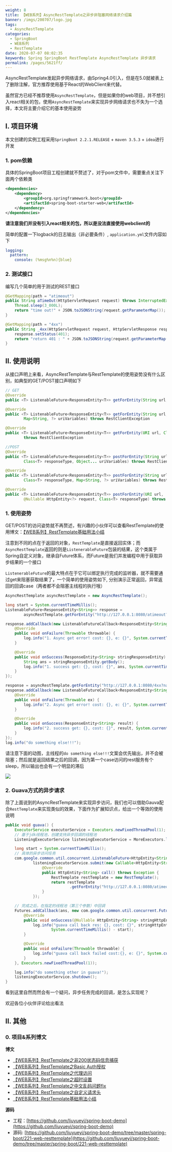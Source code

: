 ```yaml
---
weight: 8
title: 【WEB系列】AsyncRestTemplate之异步非阻塞网络请求介绍篇
banner: /imgs/200707/logo.jpg
tags: 
  - AsyncRestTemplate
categories: 
  - SpringBoot
  - WEB系列
  - RestTemplate
date: 2020-07-07 08:02:35
keywords: Spring SpringBoot RestTemplate AsyncRestTemplate 异步请求
permalink: /pages/5621ff/
---
```


AsyncRestTemplate发起异步网络请求，由Spring4.0引入，但是在5.0就被表上了删除注解，官方推荐使用基于React的WebClient来代替。

虽然官方已经不推荐使用`AsyncRestTemplate`，但是如果你的web项目，并不想引入react相关的包，使用`AsyncRestTemplate`来实现异步网络请求也不失为一个选择，本文将主要介绍它的基本使用姿势

<!-- more -->

## I. 项目环境

本文创建的实例工程采用`SpringBoot 2.2.1.RELEASE` + `maven 3.5.3` + `idea`进行开发

### 1. pom依赖

具体的SpringBoot项目工程创建就不赘述了，对于pom文件中，需要重点关注下面两个依赖类

```xml
<dependencies>
    <dependency>
        <groupId>org.springframework.boot</groupId>
        <artifactId>spring-boot-starter-web</artifactId>
    </dependency>
</dependencies>
```

**请注意我们并没有引入react相关的包，所以是没法直接使用webclient的**

简单的配置一下logback的日志输出（非必要条件）, `application.yml`文件内容如下

```yaml
logging:
  pattern:
    console: (%msg%n%n){blue}
```

### 2. 测试接口

编写几个简单的用于测试的REST接口

```java
@GetMapping(path = "atimeout")
public String aTimeOut(HttpServletRequest request) throws InterruptedException {
    Thread.sleep(3_000L);
    return "time out!" + JSON.toJSONString(request.getParameterMap());
}

@GetMapping(path = "4xx")
public String _4xx(HttpServletRequest request, HttpServletResponse response) {
    response.setStatus(401);
    return "return 401 : " + JSON.toJSONString(request.getParameterMap());
}
```


## II. 使用说明

从接口声明上来看，AsyncRestTemplate与RestTemplate的使用姿势没有什么区别，如典型的GET/POST接口声明如下

```java
// GET
@Override
public <T> ListenableFuture<ResponseEntity<T>> getForEntity(String url, Class<T> responseType, Object... uriVariables) throws RestClientException 

@Override
public <T> ListenableFuture<ResponseEntity<T>> getForEntity(String url, Class<T> responseType,
		Map<String, ?> uriVariables) throws RestClientException

@Override
public <T> ListenableFuture<ResponseEntity<T>> getForEntity(URI url, Class<T> responseType)
		throws RestClientException 

//POST
@Override
public <T> ListenableFuture<ResponseEntity<T>> postForEntity(String url, @Nullable HttpEntity<?> request,
		Class<T> responseType, Object... uriVariables) throws RestClientException 

@Override
public <T> ListenableFuture<ResponseEntity<T>> postForEntity(String url, @Nullable HttpEntity<?> request,
		Class<T> responseType, Map<String, ?> uriVariables) throws RestClientException 

@Override
public <T> ListenableFuture<ResponseEntity<T>> postForEntity(URI url,
		@Nullable HttpEntity<?> request, Class<T> responseType) throws RestClientException 
```

### 1. 使用姿势

GET/POST的访问姿势就不再赘述，有兴趣的小伙伴可以查看RestTemplate的使用博文：[【WEB系列】RestTemplate基础用法小结](http://spring.hhui.top/spring-blog/2020/06/17/200617-SpringBoot%E7%B3%BB%E5%88%97RestTemplate%E5%9F%BA%E7%A1%80%E7%94%A8%E6%B3%95%E5%B0%8F%E7%BB%93/)

注意到不同的点在于返回的对象，`RestTemplate`是直接返回实体；而`AsyncRestTemplate`返回的则是`ListenerableFuture`包装的结果，这个类属于Spring自定义对象，继承自Future体系，而Future是我们并发编程中用于获取异步结果的一个接口

`ListenerableFuture`的最大特点在于它可以绑定执行完成的监听器，就不需要通过get来阻塞获取结果了，一个简单的使用姿势如下, 分别演示正常返回，异常返回的回调case（两者都不会阻塞主线程的执行哦）

```java
AsyncRestTemplate asyncRestTemplate = new AsyncRestTemplate();

long start = System.currentTimeMillis();
ListenableFuture<ResponseEntity<String>> response =
        asyncRestTemplate.getForEntity("http://127.0.0.1:8080/atimeout?name=一灰灰&age=20", String.class);

response.addCallback(new ListenableFutureCallback<ResponseEntity<String>>() {
    @Override
    public void onFailure(Throwable throwable) {
        log.info("1. Async get error! cost: {}, e: {}", System.currentTimeMillis() - start, throwable);
    }

    @Override
    public void onSuccess(ResponseEntity<String> stringResponseEntity) {
        String ans = stringResponseEntity.getBody();
        log.info("1. success get: {}, cost: {}", ans, System.currentTimeMillis() - start);
    }
});

response = asyncRestTemplate.getForEntity("http://127.0.0.1:8080/4xx?name=一灰灰&age=20", String.class);
response.addCallback(new ListenableFutureCallback<ResponseEntity<String>>() {
    @Override
    public void onFailure(Throwable ex) {
        log.info("2. Async get error! cost: {}, e: {}", System.currentTimeMillis() - start, ex);
    }

    @Override
    public void onSuccess(ResponseEntity<String> result) {
        log.info("2. success get: {}, cost: {}", result, System.currentTimeMillis() - start);
    }
});
log.info("do something else!!!");
```

请注意下面的动图，主线程的`do something else!!!`文案会优先输出，并不会被阻塞；然后就是返回结果之后的回调，因为第一个case访问的rest服务有个sleep，所以输出也会有一个明显的滞后

![](/imgs/200707/00.gif)

### 2. Guava方式的异步请求

除了上面说到的AsyncRestTemplate来实现异步访问，我们也可以借助Gauva配合`RestTemplate`来实现类似的效果，下面作为扩展知识点，给出一个等效的使用说明

```java
public void guava() {
    ExecutorService executorService = Executors.newFixedThreadPool(1);
    // 基于jdk线程池，创建支持异步回调的线程池
    ListeningExecutorService listeningExecutorService = MoreExecutors.listeningDecorator(executorService);

    long start = System.currentTimeMillis();
    // 具体的异步访问任务
    com.google.common.util.concurrent.ListenableFuture<HttpEntity<String>> ans =
            listeningExecutorService.submit(new Callable<HttpEntity<String>>() {
                @Override
                public HttpEntity<String> call() throws Exception {
                    RestTemplate restTemplate = new RestTemplate();
                    return restTemplate
                            .getForEntity("http://127.0.0.1:8080/atimeout?name=一灰灰&age=19", String.class);
                }
            });

    // 完成之后，在指定的线程池（第三个参数）中回调
    Futures.addCallback(ans, new com.google.common.util.concurrent.FutureCallback<HttpEntity<String>>() {
        @Override
        public void onSuccess(@Nullable HttpEntity<String> stringHttpEntity) {
            log.info("guava call back res: {}, cost: {}", stringHttpEntity.getBody(),
                    System.currentTimeMillis() - start);
        }

        @Override
        public void onFailure(Throwable throwable) {
            log.info("guava call back failed cost:{}, e: {}", System.currentTimeMillis() - start, throwable);
        }
    }, Executors.newFixedThreadPool(1));

    log.info("do something other in guava!");
    listeningExecutorService.shutdown();
}
```

看到这里自然而然会有一个疑问，异步任务完成的回调，是怎么实现呢？

欢迎各位小伙伴评论给出看法





## II. 其他

### 0. 项目&系列博文

**博文**

- [【WEB系列】RestTemplate之非200状态码信息捕获](http://spring.hhui.top/spring-blog/2020/07/05/200705-SpringBoot%E7%B3%BB%E5%88%97RestTemplate%E4%B9%8B%E9%9D%9E200%E7%8A%B6%E6%80%81%E7%A0%81%E4%BF%A1%E6%81%AF%E6%8D%95%E8%8E%B7/)
- [【WEB系列】RestTemplate之Basic Auth授权](http://spring.hhui.top/spring-blog/2020/07/04/200704-SpringBoot%E7%B3%BB%E5%88%97RestTemplate%E4%B9%8BBasic-Auth%E6%8E%88%E6%9D%83/)
- [【WEB系列】RestTemplate之代理访问](http://spring.hhui.top/spring-blog/2020/07/03/200703-SpringBoot%E7%B3%BB%E5%88%97RestTemplate%E4%B9%8B%E4%BB%A3%E7%90%86%E8%AE%BF%E9%97%AE/)
- [【WEB系列】RestTemplate之超时设置](http://spring.hhui.top/spring-blog/2020/07/02/200702-SpringBoot%E7%B3%BB%E5%88%97RestTemplate%E4%B9%8B%E8%B6%85%E6%97%B6%E8%AE%BE%E7%BD%AE/)
- [【WEB系列】RestTemplate之中文乱码问题fix](http://spring.hhui.top/spring-blog/2020/07/01/200701-SpringBoot%E7%B3%BB%E5%88%97RestTemplate%E4%B9%8B%E4%B8%AD%E6%96%87%E4%B9%B1%E7%A0%81%E9%97%AE%E9%A2%98fix/)
- [【WEB系列】RestTemplate之自定义请求头](http://spring.hhui.top/spring-blog/2020/06/30/200630-SpringBoot%E7%B3%BB%E5%88%97RestTemplate%E4%B9%8B%E8%87%AA%E5%AE%9A%E4%B9%89%E8%AF%B7%E6%B1%82%E5%A4%B4/)
- [【WEB系列】RestTemplate基础用法小结](http://spring.hhui.top/spring-blog/2020/06/30/200630-SpringBoot%E7%B3%BB%E5%88%97RestTemplate%E4%B9%8B%E8%87%AA%E5%AE%9A%E4%B9%89%E8%AF%B7%E6%B1%82%E5%A4%B4/)

**源码**

- 工程：[https://github.com/liuyueyi/spring-boot-demo](https://github.com/liuyueyi/spring-boot-demo)
- 源码: [https://github.com/liuyueyi/spring-boot-demo/tree/master/spring-boot/221-web-resttemplate](https://github.com/liuyueyi/spring-boot-demo/tree/master/spring-boot/221-web-resttemplate)

